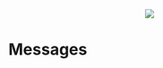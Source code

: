 <div style="text-align: center;">
    <img src="https://png.pngitem.com/pimgs/s/207-2073499_translate-platform-from-english-to-spanish-work-in.png">
</div>

# Messages

<!-- TODO: take stuff form the other messages.md doc

signal/noise ratio - message types & why we shouldn't wait for AI classification

- fallback/default presentation/rendering - how to display content if an interface doesn't support a new activity type

tag type: disprove/correct - to combat misinformation & help crowdsource truth?



Why Headjack won't fall victim to stagnation and being stuck in time with this open standard and sort-of federation
https://signal.org/blog/the-ecosystem-is-moving/
- because messages will have default renderability
- because you'll always be able to click on items that your interface cannot display properly and go to the interface that produced them and see them properly

message type/format: price predictions with percentage possibilities, so that later reputations can be plotted based on the message type

tag type idea: prediction, and later with oracles credibility & track records could be automated





https://spec.dsnp.org/DSNP/Announcements.html

- protobuf for message types?
- apache thrift? https://thrift.apache.org/



Activity Streams formats?
https://spec.dsnp.org/ActivityContent/Overview.html



revisions of messages (edit/delete)
https://github.com/regular/ssb-revisions

New polling/info contribution ways

TODO: look at Data models in ceramic!

“pit X vs Y”

tombstone message
https://spec.dsnp.org/DSNP/Identity.html#retroactive-revocation-of-delegation

subreddits would be implemented by a special message type with a tag for the subreddit that people are posting into

updates to old post...
    - how would old unique URLs to the original posts get updated?
multiple edit events in parallel to the same original message? a fork? :|


update to post - as a diff, with different kinds of diff algos?

dislike button/protocol/spec? ⇒ reactions

https://en.wikipedia.org/wiki/Ontology_(information_science)
https://en.wikipedia.org/wiki/Web_Ontology_Language

https://en.wikipedia.org/wiki/Resource_Description_Framework

https://en.wikipedia.org/wiki/Microformat

https://en.wikipedia.org/wiki/Media_type

Post/rt/tag/mention/comment/quote/reply

concern: message standards...

https://schema.org/


new types of messages get an on-chain ID so subscriptions are integer-based



the <interface_id>/<interface_nonce> is embedded in a message that's being signed through an interface/IDM such that it cannot suffer from a replay attack

-->
